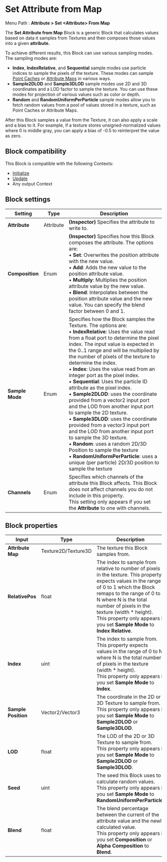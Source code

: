 # Set Attribute from Map

Menu Path : **Attribute > Set \<Attribute> From Map**

The **Set Attribute from Map** Block is a generic Block that calculates values based on data it samples from Textures and then composes those values into a given **attribute.**

To achieve different results, this Block can use various sampling modes. The sampling modes are:

- **Index**, **IndexRelative**, and **Sequential** sample modes use particle indices to sample the pixels of the texture. These modes can sample [Point Caches](PointCaches.md) or [Attribute Maps](PropertyBinders.md) in various ways.
- **Sample2DLOD** and **Sample3DLOD** sample modes use 2D and 3D coordinates and a LOD factor to sample the texture. You can use these modes for projection of various values such as color or depth.
- **Random** and **RandomUniformPerParticle** sample modes allow you to fetch random values from a pool of values stored in a texture, such as Point Caches or Attribute Maps.

After this Block samples a value from the Texture, it can also apply a scale and a bias to it. For example, if a texture stores unsigned-normalized values where 0 is middle gray, you can apply a bias of -0.5 to reinterpret the value as zero.

## Block compatibility

This Block is compatible with the following Contexts:

- [Initialize](Context-Initialize.md)
- [Update](Context-Update.md)
- Any output Context

## Block settings

| **Setting**     | **Type**  | **Description**                                              |
| --------------- | --------- | ------------------------------------------------------------ |
| **Attribute**   | Attribute | **(Inspector)** Specifies the attribute to write to.         |
| **Composition** | Enum      | **(Inspector)** Specifies how this Block composes the attribute. The options are:<br/>&#8226; **Set**: Overwrites the position attribute with the new value.<br/>&#8226; **Add**: Adds the new value to the position attribute value.<br/>&#8226; **Multiply**: Multiplies the position attribute value by the new value.<br/>&#8226; **Blend**: Interpolates between the position attribute value and the new value. You can specify the blend factor between 0 and 1. |
| **Sample Mode** | Enum      | Specifies how the Block samples the Texture. The options are:<br/>&#8226; **IndexRelative**: Uses the value read from a float port to determine the pixel index. The input value is expected in the 0..1 range and will be multiplied by the number of pixels of the texture to determine the index.<br/>&#8226; **Index**: Uses the value read from an integer port as the pixel index.<br/>&#8226; **Sequential**: Uses the particle ID attribute as the pixel index.<br/>&#8226; **Sample2DLOD**: uses the coordinate provided from a vector2 input port and the LOD from another input port to sample the 2D texture.<br/>&#8226; **Sample3DLOD**: uses the coordinate provided from a vector3 input port and the LOD from another input port to sample the 3D texture.<br/>&#8226; **Random**: uses a random 2D/3D Position to sample the texture<br/>&#8226; **RandomUniformPerParticle**: uses a unique (per particle) 2D/3D position to sample the texture |
| **Channels**    | Enum      | Specifies which channels of the attribute this Block affects. This Block does not affect channels you do not include in this property.<br/>This setting only appears if you set the **Attribute** to one with channels. |

##  Block properties

| **Input**           | **Type**            | **Description**                                              |
| ------------------- | ------------------- | ------------------------------------------------------------ |
| **Attribute Map**   | Texture2D/Texture3D | The texture this Block samples from.                         |
| **RelativePos**     | float               | The index to sample from relative to number of pixels in the texture. This property expects values in the range of 0 to 1 which the Block remaps to the range of 0 to N where N is the total number of pixels in the texture (width * height).<br/>This property only appears if you set **Sample Mode** to **Index Relative**. |
| **Index**           | uint                | The index to sample from. This property expects values in the range of 0 to N where N is the total number of pixels in the texture (width * height).<br/>This property only appears if you set **Sample Mode** to **Index**. |
| **Sample Position** | Vector2/Vector3     | The coordinate in the 2D or 3D Texture to sample from.<br/>This property only appears if you set **Sample Mode** to **Sample2DLOD** or **Sample3DLOD**. |
| **LOD**             | float               | The LOD of the 2D or 3D Texture to sample from.<br/>This property only appears if you set **Sample Mode** to **Sample2DLOD** or **Sample3DLOD**. |
| **Seed**            | uint                | The seed this Block uses to calculate random values.<br/>This property only appears if you set **Sample Mode** to **RandomUniformPerParticle**. |
| **Blend**           | float               | The blend percentage between the current of the attribute value and the newly calculated value.<br/>This property only appears if you set **Composition** or **Alpha Composition** to **Blend**. |